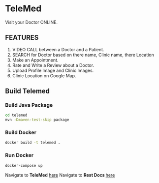 # TeleMed
Visit your Doctor ONLINE.

## FEATURES
1. VIDEO CALL between a Doctor and a Patient.
2. SEARCH for Doctor based on there name, Clinic name, there Location
3. Make an Appointment.
4. Rate and Write a Review about a Doctor.
5. Upload Profile Image and Clinic Images.
6. Clinic Location on Google Map.



## Build Telemed

### Build Java Package

```bash
cd telemed
mvn -Dmaven-test-skip package
```
### Build Docker

```bash
docker build -t telemed .
```
### Run Docker 

```bash
docker-compose up
```

Navigate to <b>TeleMed</b> [here](http://localhost:8080)
Navigate to <b> Rest Docs </b> [here](http://localhost:8080/swagger-ui.html)
